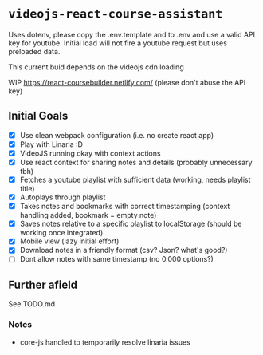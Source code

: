 # `videojs-react-course-assistant`

Uses dotenv, please copy the .env.template and to .env and use a valid API key for youtube. Initial load will not fire a youtube request but uses preloaded data.

This current buid depends on the videojs cdn loading

WIP https://react-coursebuilder.netlify.com/ (please don't abuse the API key)

## Initial Goals

- [x] Use clean webpack configuration (i.e. no create react app)
- [x] Play with Linaria :D
- [x] VideoJS running okay with context actions
- [x] Use react context for sharing notes and details (probably unnecessary tbh)
- [x] Fetches a youtube playlist with sufficient data (working, needs playlist title)
- [x] Autoplays through playlist
- [x] Takes notes and bookmarks with correct timestamping (context handling added, bookmark = empty note)
- [x] Saves notes relative to a specific playlist to localStorage (should be working once integrated)
- [x] Mobile view (lazy initial effort)
- [x] Download notes in a friendly format (csv? Json? what's good?)
- [ ] Dont allow notes with same timestamp (no 0.000 options?)

## Further afield

See TODO.md

### Notes

- core-js handled to temporarily resolve linaria issues
